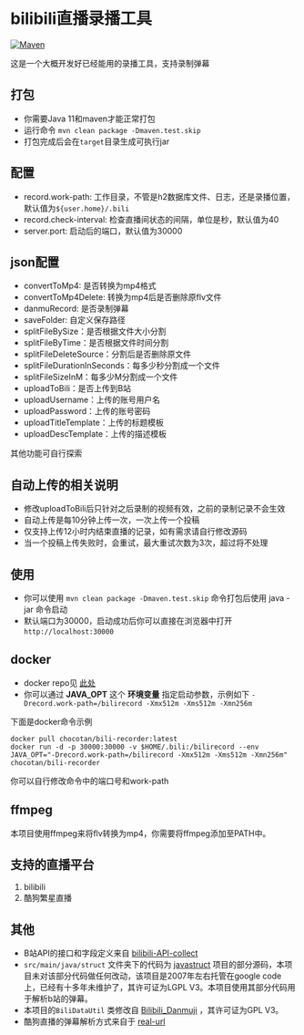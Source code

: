 # bilibili直播录播工具

[![Maven](https://github.com/chocotan/bili-recorder/actions/workflows/maven.yml/badge.svg)](https://github.com/chocotan/bili-recorder/actions/workflows/maven.yml)

这是一个大概开发好已经能用的录播工具，支持录制弹幕

## 打包
* 你需要Java 11和maven才能正常打包
* 运行命令 `mvn clean package -Dmaven.test.skip`
* 打包完成后会在`target`目录生成可执行jar

## 配置
* record.work-path: 工作目录，不管是h2数据库文件、日志，还是录播位置，默认值为`${user.home}/.bili`
* record.check-interval: 检查直播间状态的间隔，单位是秒，默认值为40
* server.port: 启动后的端口，默认值为30000


## json配置

* convertToMp4: 是否转换为mp4格式
* convertToMp4Delete: 转换为mp4后是否删除原flv文件
* danmuRecord: 是否录制弹幕
* saveFolder: 自定义保存路径 
* splitFileBySize：是否根据文件大小分割 
* splitFileByTime：是否根据文件时间分割
* splitFileDeleteSource：分割后是否删除原文件
* splitFileDurationInSeconds：每多少秒分割成一个文件
* splitFileSizeInM：每多少M分割成一个文件
* uploadToBili：是否上传到B站
* uploadUsername：上传的账号用户名
* uploadPassword：上传的账号密码
* uploadTitleTemplate：上传的标题模板
* uploadDescTemplate：上传的描述模板

其他功能可自行探索

## 自动上传的相关说明
* 修改uploadToBili后只针对之后录制的视频有效，之前的录制记录不会生效
* 自动上传是每10分钟上传一次，一次上传一个投稿
* 仅支持上传12小时内结束直播的记录，如有需求请自行修改源码
* 当一个投稿上传失败时，会重试，最大重试次数为3次，超过将不处理

## 使用
* 你可以使用 `mvn clean package -Dmaven.test.skip` 命令打包后使用 java -jar 命令启动
* 默认端口为30000，启动成功后你可以直接在浏览器中打开 `http://localhost:30000`

## docker
* docker repo见 [此处](https://hub.docker.com/r/chocotan/bili-recorder)
* 你可以通过 **JAVA_OPT** 这个 **环境变量** 指定启动参数，示例如下 `-Drecord.work-path=/bilirecord -Xmx512m -Xms512m -Xmn256m`

下面是docker命令示例
```shell
docker pull chocotan/bili-recorder:latest
docker run -d -p 30000:30000 -v $HOME/.bili:/bilirecord --env JAVA_OPT="-Drecord.work-path=/bilirecord -Xmx512m -Xms512m -Xmn256m" chocotan/bili-recorder
```
你可以自行修改命令中的端口号和work-path

## ffmpeg
本项目使用ffmpeg来将flv转换为mp4，你需要将ffmpeg添加至PATH中。

## 支持的直播平台
1. bilibili
2. 酷狗繁星直播


## 其他
* B站API的接口和字段定义来自 [bilibili-API-collect](https://github.com/SocialSisterYi/bilibili-API-collect)
* `src/main/java/struct` 文件夹下的代码为 [javastruct](https://code.google.com/archive/p/javastruct/) 项目的部分源码，本项目未对该部分代码做任何改动，该项目是2007年左右托管在google code上，已经有十多年未维护了，其许可证为LGPL V3。本项目使用其部分代码用于解析b站的弹幕。
* 本项目的`BiliDataUtil` 类修改自 [Bilibili_Danmuji](https://github.com/BanqiJane/Bilibili_Danmuji) ，其许可证为GPL V3。
* 酷狗直播的弹幕解析方式来自于 [real-url](https://github.com/wbt5/real-url)